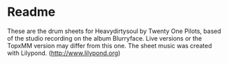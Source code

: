 # Readme
These are the drum sheets for Heavydirtysoul by Twenty One Pilots, based of the studio recording on the album Blurryface. Live versions or the TopxMM version may differ from this one.
The sheet music was created with Lilypond. (http://www.lilypond.org)